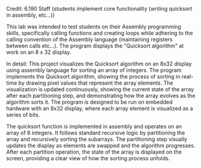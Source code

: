 Credit: 6.190 Staff (students implement core functionality (writing quicksort in assembly, etc...))

This lab was intended to test students on their Assembly programming skills, specifically calling functions and creating loops while 
adhering to the calling convention of the Assembly language (maintaining registers between calls etc...). The program displays the "Quicksort algorithm"
at work on an 8 x 32 display.

In detail:
This project visualizes the Quicksort algorithm on an 8x32 display using assembly language for sorting an array of integers. The program implements the Quicksort algorithm, showing the process of sorting in real-time by drawing pixel values that represent the array elements. The visualization is updated continuously, showing the current state of the array after each partitioning step, and demonstrating how the array evolves as the algorithm sorts it. The program is designed to be run on embedded hardware with an 8x32 display, where each array element is visualized as a series of bits.

The quicksort function is implemented in assembly and operates on an array of 8 integers. It follows standard recursive logic by partitioning the array and recursively sorting the subarrays. The partitioning step visually updates the display as elements are swapped and the algorithm progresses. After each partition operation, the state of the array is displayed on the screen, providing a clear view of how the sorting process unfolds.
